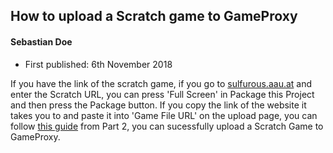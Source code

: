 ## How to upload a Scratch game to GameProxy
#### Sebastian Doe
* First published: 6th November 2018

If you have the link of the scratch game, if you go to [sulfurous.aau.at](https://sulfurous.aau.at/) and enter the Scratch URL, you can press 'Full Screen' in Package this Project and then press the Package button. If you copy the link of the website it takes you to and paste it into 'Game File URL' on the upload page, you can follow [this guide](https://gameproxy.host/help/index.html?article=0004-howToUploadAGameToGameProxy) from Part 2, you can sucessfully upload a Scratch Game to GameProxy.
